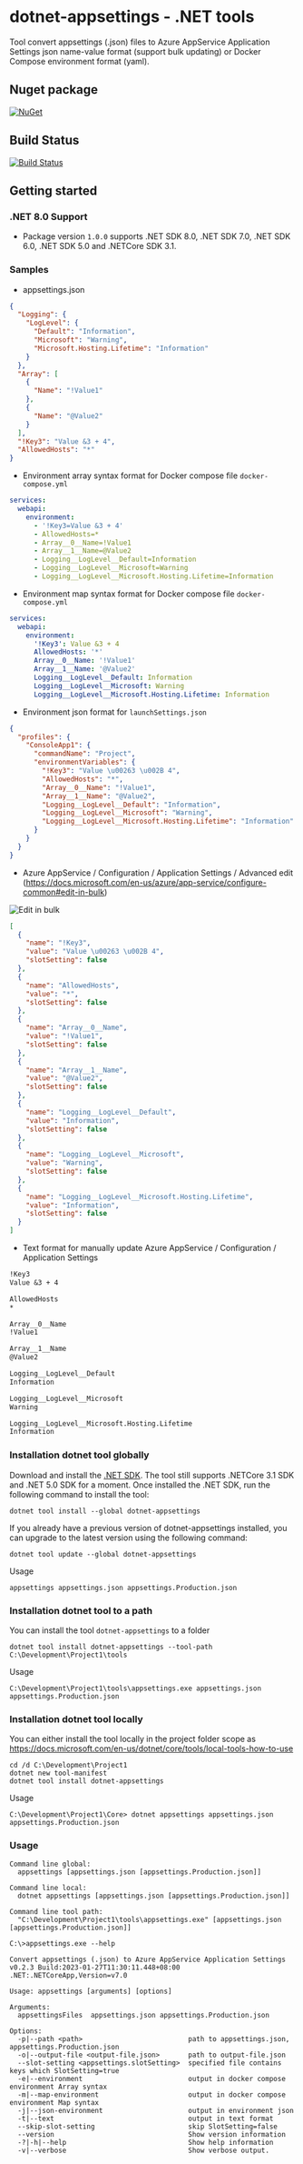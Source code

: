 # dotnet-appsettings - .NET tools

Tool convert appsettings (.json) files to Azure AppService Application Settings json name-value format (support bulk updating) or Docker Compose environment format (yaml).

## Nuget package

[![NuGet](https://img.shields.io/nuget/v/dotnet-appsettings.svg?style=flat-square&label=nuget&colorB=00b200)](https://www.nuget.org/packages/dotnet-appsettings/)

## Build Status

[![Build Status](https://img.shields.io/endpoint.svg?url=https%3A%2F%2Factions-badge.atrox.dev%2FNetLah%2Fdotnet-appsettings%2Fbadge%3Fref%3Dmain&style=flat)](https://actions-badge.atrox.dev/NetLah/dotnet-appsettings/goto?ref=main)

## Getting started

### .NET 8.0 Support

- Package version `1.0.0` supports .NET SDK 8.0, .NET SDK 7.0, .NET SDK 6.0, .NET SDK 5.0 and .NETCore SDK 3.1.

### Samples

- appsettings.json

```json
{
  "Logging": {
    "LogLevel": {
      "Default": "Information",
      "Microsoft": "Warning",
      "Microsoft.Hosting.Lifetime": "Information"
    }
  },
  "Array": [
    {
      "Name": "!Value1"
    },
    {
      "Name": "@Value2"
    }
  ],
  "!Key3": "Value &3 + 4",
  "AllowedHosts": "*"
}
```

- Environment array syntax format for Docker compose file `docker-compose.yml`

```yml
services:
  webapi:
    environment:
      - '!Key3=Value &3 + 4'
      - AllowedHosts=*
      - Array__0__Name=!Value1
      - Array__1__Name=@Value2
      - Logging__LogLevel__Default=Information
      - Logging__LogLevel__Microsoft=Warning
      - Logging__LogLevel__Microsoft.Hosting.Lifetime=Information
```

- Environment map syntax format for Docker compose file `docker-compose.yml`

```yml
services:
  webapi:
    environment:
      '!Key3': Value &3 + 4
      AllowedHosts: '*'
      Array__0__Name: '!Value1'
      Array__1__Name: '@Value2'
      Logging__LogLevel__Default: Information
      Logging__LogLevel__Microsoft: Warning
      Logging__LogLevel__Microsoft.Hosting.Lifetime: Information
```

- Environment json format for `launchSettings.json`

```json
{
  "profiles": {
    "ConsoleApp1": {
      "commandName": "Project",
      "environmentVariables": {
        "!Key3": "Value \u00263 \u002B 4",
        "AllowedHosts": "*",
        "Array__0__Name": "!Value1",
        "Array__1__Name": "@Value2",
        "Logging__LogLevel__Default": "Information",
        "Logging__LogLevel__Microsoft": "Warning",
        "Logging__LogLevel__Microsoft.Hosting.Lifetime": "Information"
      }
    }
  }
}
```

- Azure AppService / Configuration / Application Settings / Advanced edit (https://docs.microsoft.com/en-us/azure/app-service/configure-common#edit-in-bulk)

![Edit in bulk](https://raw.githubusercontent.com/NetLah/dotnet-appsettings/main/docs/bulk-edit-app-settings.png)

```json
[
  {
    "name": "!Key3",
    "value": "Value \u00263 \u002B 4",
    "slotSetting": false
  },
  {
    "name": "AllowedHosts",
    "value": "*",
    "slotSetting": false
  },
  {
    "name": "Array__0__Name",
    "value": "!Value1",
    "slotSetting": false
  },
  {
    "name": "Array__1__Name",
    "value": "@Value2",
    "slotSetting": false
  },
  {
    "name": "Logging__LogLevel__Default",
    "value": "Information",
    "slotSetting": false
  },
  {
    "name": "Logging__LogLevel__Microsoft",
    "value": "Warning",
    "slotSetting": false
  },
  {
    "name": "Logging__LogLevel__Microsoft.Hosting.Lifetime",
    "value": "Information",
    "slotSetting": false
  }
]
```

- Text format for manually update Azure AppService / Configuration / Application Settings

```txt
!Key3
Value &3 + 4

AllowedHosts
*

Array__0__Name
!Value1

Array__1__Name
@Value2

Logging__LogLevel__Default
Information

Logging__LogLevel__Microsoft
Warning

Logging__LogLevel__Microsoft.Hosting.Lifetime
Information
```

### Installation dotnet tool globally

Download and install the [.NET SDK](https://dotnet.microsoft.com/en-us/download/dotnet). The tool still supports .NETCore 3.1 SDK and .NET 5.0 SDK for a moment. Once installed the .NET SDK, run the following command to install the tool:

```
dotnet tool install --global dotnet-appsettings
```

If you already have a previous version of dotnet-appsettings installed, you can upgrade to the latest version using the following command:

```
dotnet tool update --global dotnet-appsettings
```

Usage

```
appsettings appsettings.json appsettings.Production.json
```

### Installation dotnet tool to a path

You can install the tool `dotnet-appsettings` to a folder

```
dotnet tool install dotnet-appsettings --tool-path C:\Development\Project1\tools
```

Usage

```
C:\Development\Project1\tools\appsettings.exe appsettings.json appsettings.Production.json
```

### Installation dotnet tool locally

You can either install the tool locally in the project folder scope as https://docs.microsoft.com/en-us/dotnet/core/tools/local-tools-how-to-use

```
cd /d C:\Development\Project1
dotnet new tool-manifest
dotnet tool install dotnet-appsettings
```

Usage

```
C:\Development\Project1\Core> dotnet appsettings appsettings.json appsettings.Production.json
```

### Usage

```
Command line global:
  appsettings [appsettings.json [appsettings.Production.json]]

Command line local:
  dotnet appsettings [appsettings.json [appsettings.Production.json]]

Command line tool path:
  "C:\Development\Project1\tools\appsettings.exe" [appsettings.json [appsettings.Production.json]]

C:\>appsettings.exe --help

Convert appsettings (.json) to Azure AppService Application Settings v0.2.3 Build:2023-01-27T11:30:11.448+08:00 .NET:.NETCoreApp,Version=v7.0

Usage: appsettings [arguments] [options]

Arguments:
  appsettingsFiles  appsettings.json appsettings.Production.json

Options:
  -p|--path <path>                          path to appsettings.json, appsettings.Production.json
  -o|--output-file <output-file.json>       path to output-file.json
  --slot-setting <appsettings.slotSetting>  specified file contains keys which SlotSetting=true
  -e|--environment                          output in docker compose environment Array syntax
  -m|--map-environment                      output in docker compose environment Map syntax
  -j|--json-environment                     output in environment json
  -t|--text                                 output in text format
  --skip-slot-setting                       skip SlotSetting=false
  --version                                 Show version information
  -?|-h|--help                              Show help information
  -v|--verbose                              Show verbose output.
```
